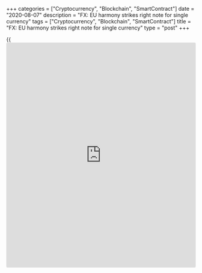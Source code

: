 +++
categories = ["Cryptocurrency", "Blockchain", "SmartContract"]
date = "2020-08-07"
description = "FX: EU harmony strikes right note for single currency"
tags = ["Cryptocurrency", "Blockchain", "SmartContract"]
title = "FX: EU harmony strikes right note for single currency"
type = "post"
+++

{{<iframe id="large-banner" src="https://www.bounty.group/#slide=28.0" width="100%" height="600" scrolling="no" style="border: 0px solid rgb(216, 221, 230); border-radius: 3px;">}}

![euros microphone note-istock-780.jpg][1]

  

By the time European Union leaders announced on July 21 that they had
agreed a €750 billion package to help member states recover from the
[impact of coronavirus][2], EUR/USD had risen to 1.1475 from 1.1176 just
a month earlier.

Expectations of 1.15 on the day were stymied by the composition of the
package, specifically that almost half its total value is in the form of
loans rather than grants.

But the euro has continued to rise, with the market viewing the deal as
evidence that the European Central Bank backstop is intact and [that the
risk][3] of European break-up remains low.

According to Deutsche Bank strategist George Saravelos, the euro-higher
trade over the coming months is all about whether or not European growth
outperforms that of the US. With indicators such as restaurant visits
suggesting that this divergence is accelerating, Deutsche remains
bullish, targeting 1.20.

![Jari-Stehn-Goldman-Sachs-160x186.jpg][4]  
  
---  
  
 _Jari Stehn,  
Goldman Sachs_  
  
Jari Stehn, chief European economist at Goldman Sachs, describes the
agreement on the [recovery fund][5] as an important political signal
that further European integration is possible. He expects EUR/USD to
strengthen to 1.25 over the next 12 months.

### Euro vs dollar

The ability of the EU to secure a deal compares favourably with the
situation in the US Senate, where Republicans and Democrats have been
unable to agree on the make-up of the latest fiscal stimulus package.

“We have seen the euro emerge as one of the go-to safe-haven
currencies,” says Societe Generale’s head of corporate research, FX and
rates, Kenneth Broux. “More [investor](https://www.fintechee.com/tutorial-for-forex-trading/investor-mode/)s now want to own the euro in their
portfolios, although it must be stressed that dollar weakness has also
contributed to a higher EUR/USD.”

  

> The recovery fund effectively complements the whatever-is-necessary
rhetoric of the ECB and will stop [investor](https://www.fintechee.com/tutorial-for-forex-trading/investor-mode/)s betting against the
reversibility of the euro  
>

>

>  - Kenneth Broux, Societe Generale

  

He adds that by coordinating the response of the 27 member states via
the common EU budget between 2021 and 2027, the European deal removes
the asymmetric downside risk for the single currency.

“The recovery fund effectively complements the whatever-is-necessary
rhetoric of the ECB and will stop [investor](https://www.fintechee.com/tutorial-for-forex-trading/investor-mode/)s betting against the
reversibility of the euro,” says Broux. “The dollar has long been
expensive in valuation [terms](https://www.fintechee.com/terms/). We don’t know what will happen in the case
of a second wave, and a return of corporate demand for dollar liquidity
may deflate EUR/USD, but I believe EUR/USD could be on course for a
return towards 1.20.”

![Sam-Lynton-Brown-160x186.jpg][6]  
  
---  
  
_Sam Lynton-Brown,  
BNP Paribas  
Markets 360_  
  
Sam Lynton-Brown, head of G10 FX strategy Europe at BNP Paribas Markets
360, says that agreement on the recovery fund reduces the downside tail
in Europe, in turn enabling the euro to participate in broad dollar
weakness.

“Eurozone [investor](https://www.fintechee.com/tutorial-for-forex-trading/investor-mode/)s (along with Japanese [investor](https://www.fintechee.com/tutorial-for-forex-trading/investor-mode/)s) have the largest
exposure in USD assets,” he says. “Each currency remains significantly
cheap versus long-term equilibrium, implying plenty of scope for EUR
(and JPY) to rise and catch up with higher beta currencies.”

Lynton-Brown describes the size of the fund, the division between grants
and loans, governance on grant distribution, the degree of burden
sharing and the loan [terms](https://www.fintechee.com/terms/) as encouraging, and observes that his bank is
also bullish and positioned long EUR/USD.

“We see scope for EUR/USD gains to become more volatile, and therefore
think being long both spot and vol is attractive,” he says.

### ‘Hamiltonian moment’

The European recovery fund has been described as the EU’s ‘Hamiltonian
moment’, in reference to the decision of the US federal government to
assume all the debt incurred by states during the war of independence
under the direction of the country’s first treasury secretary, Alexander
Hamilton.

Although reluctant to go quite that far, BNY Mellon Markets senior EMEA
market strategist Geoff Yu says the willingness of Germany to recognise
the need for common resources to invest in Europe is potentially an
important step towards future [optimization](https://www.fintechee.com/features/genetic-algorithm-for-trading/) of the currency union.

“We expect the euro to drift higher over the next few months as its
Covid-19 response and recovery stands to outperform that of the US,” he
continues. “Even though it will take time for the results to come
through, the direction of travel – coupled with material underweighting
of Europe in global asset allocation – is positive for the currency.”

However, Yu also cautions against pushing the euro too much too quickly
as it could further eat into eurozone inflation, which is already
running at very low levels.

“Evidence of imported disinflation from a strong euro would immediately
generate a [policy](https://www.fintechee.com/policy/) response,” he concludes.

  

   1. /v-ab9e18c32d6e2f61e67cfc8530262cbc/Media/images/euromoney/stock-images-23/euros microphone note-istock-780.jpg
   2. www.euromoney.com/the-big-stories/coronavirus
   3. www.euromoney.com/article/b1js9nd289vtm9/country-risk-2020-vision-brings-the-eurozones-risks-into-focus
   4. /v-3793d4a5a76a1359c2ddba86c1e7f9f8/Media/images/euromoney/people-30/Jari-Stehn-Goldman-Sachs-160x186.jpg
   5. www.euromoney.com/article/b1mp23h4f8lz77/what-european-banks-need-before-mergers-can-save-them
   6. /v-473d89a9943c442dd491e1c8b252e93e/Media/images/euromoney/people-30/Sam-Lynton-Brown-160x186.jpg